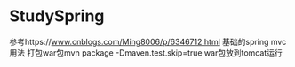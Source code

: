 # StudySpring
参考https://www.cnblogs.com/Ming8006/p/6346712.html
基础的spring mvc用法
打包war包mvn package -Dmaven.test.skip=true
war包放到tomcat运行
